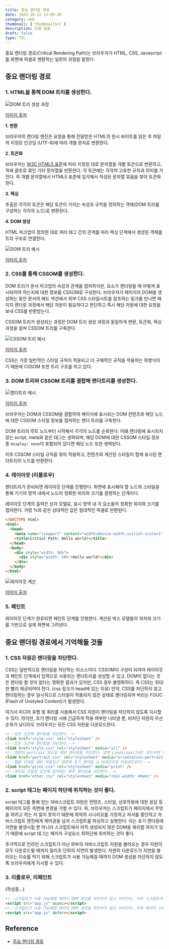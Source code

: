 ```yaml
---
title: 중요 랜더링 경로
date: 2023-10-22 13:05:26
category: web
thumbnail: { thumbnailSrc }
description: 단골 질문
draft: false
type: TIL
---
```


중요 랜더링 경로(Critical Rendering Path)는 브라우저가 HTML, CSS, Javascript를 화면에 픽셀로 변환하는 일련의 과정을 말한다.

## 중요 랜더링 경로

### 1. HTML을 통해 DOM 트리를 생성한다.

![DOM 트리 생성 과정](./images/critical-rendering-path/dom-construction-process.png)

[이미지 출처](https://web.dev/articles/critical-rendering-path/constructing-the-object-model?hl=ko)

**1. 변환**

브라우저의 랜더링 엔진은 요청을 통해 전달받은 HTML의 원시 바이트를 읽은 후 파일의 지정된 인코딩 (UTF-8)에 따라 개별 문자로 변환한다.

**2. 토큰화**

브라우저는 [W3C HTML5 표준](https://html.spec.whatwg.org/multipage/)에 따라 지정된 대로 문자열을 개별 토큰으로 변환하고,
꺽쇄 괄호로 묶인 기타 문자열을 반환한다. 각 토큰에는 각각의 고유한 규칙과 의미를 가진다. 즉 개별 문자열에서 HTML5 표준에 입각해서 작성된
문자열 묶음을 찾아 토큰화한다.

**3. 렉싱**

추출된 각각의 토큰은 해당 토큰이 가지는 속성과 규칙을 정의하는 객체(DOM 트리를 구성하는 각각의 노드)로 변환된다.

**4. DOM 생성**

HTML 마크업이 정의한 대로 여러 태그 간의 관계를 따라 렉싱 단계에서 생성된 객체를 트리 구조로 연결한다.

![DOM 트리 예시](./images/critical-rendering-path/dom-tree.png)

[이미지 출처](https://web.dev/articles/critical-rendering-path/constructing-the-object-model?hl=ko)

### 2. CSS를 통해 CSSOM를 생성한다.

DOM 트리가 문서 마크업의 속성과 관계를 캡처하지만, 요소가 랜더링될 때 어떻게 표시되어야 하는지에 대한 정보를 CSSOM로 구성한다.
브라우저가 페이지의 DOM을 생성하는 동안 문서의 헤드 섹션에서 외부 CSS 스타일시트를 참조하는 링크를 만나면 페이지 랜더링 과정에서
해당 자원이 필요하다고 판단하고 즉시 해당 자원에 대한 요청을 보내 CSS를 반환받는다.

CSSOM 트리가 생성되는 과정은 DOM 트리 생성 과정과 동일하게 변환, 토큰화, 렉싱 과정을 걸쳐 CSSOM 트리를 구축한다.

![CSSOM 트리 예시](./images/critical-rendering-path/dom-tree.png)

[이미지 출처](https://web.dev/articles/critical-rendering-path/constructing-the-object-model?hl=ko)

CSS는 가장 일반적인 스타일 규칙이 적용되고 더 구체적인 규칙을 적용하는 하향식이기 때문에 CSSOM 또한 트리 구조를 띄고 있다.

### 3. DOM 트리와 CSSOM 트리를 결합해 랜더트리를 생성한다.

![랜더트리 예시](./images/critical-rendering-path/dom-cssom-are-combined.png)

[이미지 출처](https://web.dev/articles/critical-rendering-path/render-tree-construction?hl=ko)

브라우저는 DOM과 CSSOM을 결합하여 페이지에 표시되는 DOM 컨텐츠와 해당 노드에 대한 CSSOM 스타일 정보를 캡처하는 랜더 트리를 구축한다.

DOM 트리의 루트 노드부터 시작해서 각각의 노드를 순회한다. 이떄 랜더링에 표시되지 않는 script, meta와 같은 태그는 생략되며,
해당 DOM에 대한 CSSOM 스타일 정보 중 `display: none`이 포함되어 있다면 해당 노드 또한 생략된다.

이후 CSSOM 스타일 규칙을 찾아 적용하고, 컨텐츠와 계산된 스타일이 함께 표시된 랜더트리의 노드를 반환한다.

### 4. 레이아웃 (리플로우)

랜더트리가 준비되면 레이아웃 단계를 진행한다. 화면에 표시해야 할 노드와 스타일을 통해 기기의 영역 내에서 노드의 정확한 위치와
크기를 결정하는 단계이다.

레이아웃 단계의 출력은 상자 모델로, 표시 영역 내 각 요소들의 정확한 위치와 크기를 캡처한다. 가령 %와 같은 상대적인 값은 절대적인
픽셀로 반환된다.

```html
<!DOCTYPE html>
<html>
  <head>
    <meta name="viewport" content="width=device-width,initial-scale=1" />
    <title>Critial Path: Hello world!</title>
  </head>
  <body>
    <div style="width: 50%">
      <div style="width: 50%">Hello world!</div>
    </div>
  </body>
</html>
```

![레이아웃 계산](./images/critical-rendering-path/calculating-layout-inform.png)

[이미지 출처](https://web.dev/articles/critical-rendering-path/render-tree-construction?hl=ko)

### 5. 페인트

레이아웃 단계가 완료되면 페인트 단계를 진행한다. 계산된 박스 모델들의 위치와 크기를 기반으로 실제 화면에 그려낸다.

## 중요 랜더링 경로에서 기억해둘 것들

### 1. CSS 자원은 랜더링을 차단한다.

CSS는 일반적으로 랜더링을 차단하는 리소스이다. CSSOM이 구성이 되어야 레이아웃과 페인트 단계에서 입력으로 사용되는 랜더트리를 생성할 수 있고,
DOM이 없다는 것은 랜더링 할 것이 없다는 명확한 결과가 있지만, CSS 경우 불명확하다. 즉 CSS는 최대한 빨리 제공되어야 한다. (css 링크가 head에 있는 이유)
만약, CSS를 차단하지 않고 랜더링하는 경우 일시적으로 스타일이 적용되지 않은 상태로 랜더링되어 버리는 FOUC (Flash of Unstyled Content)가 발생한다.

여기서 미디어 유형 및 쿼리를 사용해서 CSS 자원이 랜더링을 차단하지 않도록 지시할 수 있다. 하지만, 초기 랜더링 시에 긴급하게 적용 여부만 나타낼 뿐, 비차단 자원의
우선순위가 낮더라도 브라우저는 모든 CSS 자원을 다운로드한다.

```html
<!--모든 조건에 랜더링을 차단한다.-->
<link href="style.css" rel="stylesheet" />
<!--모든 조건에 랜더링을 차단한다.-->
<link href="style.css" rel="stylesheet" media="all" />
<!--화면이 portrait 모드일 때만 랜더링을 차단한다. 만약 Landscape(가로) 모드라면 비차단.-->
<link href="portrait.css" rel="stylesheet" media="orientation:portrait" />
<!--웹을 인쇄할 때만 적용되기 때문에 초기 랜더링 시 비차단으로 다운로드된다.-->
<link href="print.css" rel="stylesheet" media="print" />
<!--쿼리로 전달된 조건에 일치하는 경우 랜더링을 차단한다.-->
<link href="other.css" rel="stylesheet" media="(min-width: 40em)" />
```

### 2. script 태그는 페이지 하단에 위치하는 것이 좋다.

script 태그를 통해 얻는 자바스크립트 자원은 컨텐츠, 스타일, 상호작용에 대한 응답 등 페이지의 모든 측면에 변경을 가할 수 있다.
즉, 브라우저는 스크립트가 페이지에서 무엇을 하려고 하는 지 알지 못하기 때문에 최악의 시나리오를 가정하고 파서를 중단하고 자바스크립트 엔진에게
제어권을 넘겨 스크립트를 파싱하고 실행한다. 이는 초기 랜더링에 지연을 발생시킬 뿐 아니라 스크립트에서 아직 생성되지 않은 DOM을 쿼리할 여지가
있기 때문에 script 태그는 페이지 구성요소 최하단에 위치하는 것이 좋다.

추가적으로 인라인 스크립트가 아닌 외부의 자바스크립트 자원을 불러오는 경우 자원이 모두 다운로드될 때까지 밀리초 단위의 지연이 발생한다.
자원의 다운로드가 지연을 불러오는 이슈를 막기 위해 스크립트가 사용 가능해질 때까지 DOM 생성을 차단하지 않도록 브라우저에게 지시할 수 있다.

### 3. 리플로우, 리페인트

(작성중...)

```html
<!--스크립트가 사용 가능해질 떄까지 DOM 생성을 차단하지 않고 이어간다. 이후 스크립트가 사용가능해지면 중단되고 스크립트를 실행한다.-->
<script src="app.js" async></script>
<!--스크립트가 사용 가능해질 때까지 DOM 생성을 차단하지 않고 이어간다. 이후 페이지 구성이 모두 완료되면 스크립트를 실행한다.-->
<script src="app.js" defer></script>
```

## Reference

- [주요 랜더링 경로](https://web.dev/articles/critical-rendering-path?hl=ko)
